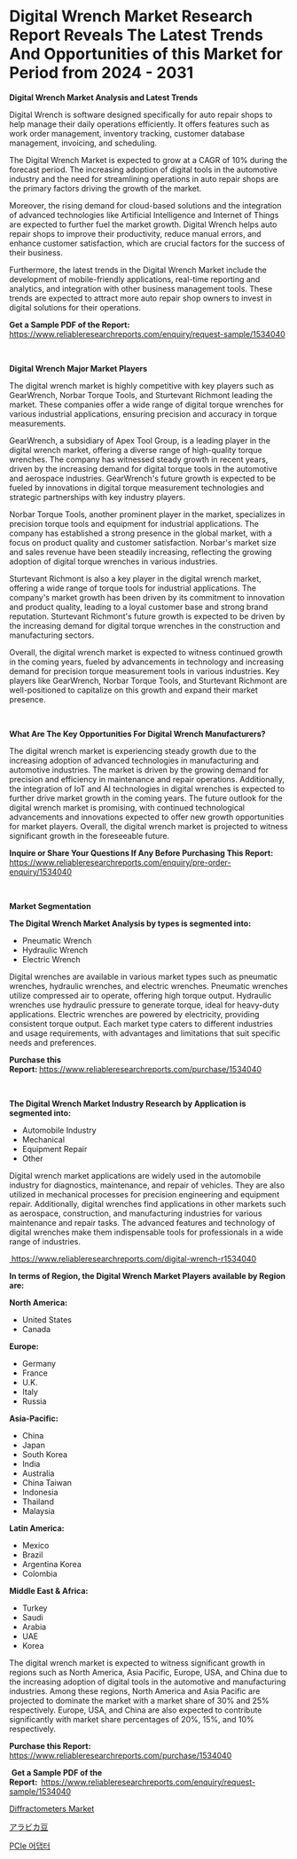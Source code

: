 <p><h1>Digital Wrench Market Research Report Reveals The Latest Trends And Opportunities of this Market for Period from 2024 - 2031</h1></p><p><strong>Digital Wrench Market Analysis and Latest Trends</strong></p>
<p><p>Digital Wrench is software designed specifically for auto repair shops to help manage their daily operations efficiently. It offers features such as work order management, inventory tracking, customer database management, invoicing, and scheduling.</p><p>The Digital Wrench Market is expected to grow at a CAGR of 10% during the forecast period. The increasing adoption of digital tools in the automotive industry and the need for streamlining operations in auto repair shops are the primary factors driving the growth of the market. </p><p>Moreover, the rising demand for cloud-based solutions and the integration of advanced technologies like Artificial Intelligence and Internet of Things are expected to further fuel the market growth. Digital Wrench helps auto repair shops to improve their productivity, reduce manual errors, and enhance customer satisfaction, which are crucial factors for the success of their business.</p><p>Furthermore, the latest trends in the Digital Wrench Market include the development of mobile-friendly applications, real-time reporting and analytics, and integration with other business management tools. These trends are expected to attract more auto repair shop owners to invest in digital solutions for their operations.</p></p>
<p><strong>Get a Sample PDF of the Report:&nbsp;</strong> <a href="https://www.reliableresearchreports.com/enquiry/request-sample/1534040">https://www.reliableresearchreports.com/enquiry/request-sample/1534040</a></p>
<p>&nbsp;</p>
<p><strong>Digital Wrench Major Market Players</strong></p>
<p><p>The digital wrench market is highly competitive with key players such as GearWrench, Norbar Torque Tools, and Sturtevant Richmont leading the market. These companies offer a wide range of digital torque wrenches for various industrial applications, ensuring precision and accuracy in torque measurements.</p><p>GearWrench, a subsidiary of Apex Tool Group, is a leading player in the digital wrench market, offering a diverse range of high-quality torque wrenches. The company has witnessed steady growth in recent years, driven by the increasing demand for digital torque tools in the automotive and aerospace industries. GearWrench's future growth is expected to be fueled by innovations in digital torque measurement technologies and strategic partnerships with key industry players.</p><p>Norbar Torque Tools, another prominent player in the market, specializes in precision torque tools and equipment for industrial applications. The company has established a strong presence in the global market, with a focus on product quality and customer satisfaction. Norbar's market size and sales revenue have been steadily increasing, reflecting the growing adoption of digital torque wrenches in various industries.</p><p>Sturtevant Richmont is also a key player in the digital wrench market, offering a wide range of torque tools for industrial applications. The company's market growth has been driven by its commitment to innovation and product quality, leading to a loyal customer base and strong brand reputation. Sturtevant Richmont's future growth is expected to be driven by the increasing demand for digital torque wrenches in the construction and manufacturing sectors.</p><p>Overall, the digital wrench market is expected to witness continued growth in the coming years, fueled by advancements in technology and increasing demand for precision torque measurement tools in various industries. Key players like GearWrench, Norbar Torque Tools, and Sturtevant Richmont are well-positioned to capitalize on this growth and expand their market presence.</p></p>
<p>&nbsp;</p>
<p><strong>What Are The Key Opportunities For Digital Wrench Manufacturers?</strong></p>
<p><p>The digital wrench market is experiencing steady growth due to the increasing adoption of advanced technologies in manufacturing and automotive industries. The market is driven by the growing demand for precision and efficiency in maintenance and repair operations. Additionally, the integration of IoT and AI technologies in digital wrenches is expected to further drive market growth in the coming years. The future outlook for the digital wrench market is promising, with continued technological advancements and innovations expected to offer new growth opportunities for market players. Overall, the digital wrench market is projected to witness significant growth in the foreseeable future.</p></p>
<p><strong>Inquire or Share Your Questions If Any Before Purchasing This Report:</strong> <a href="https://www.reliableresearchreports.com/enquiry/pre-order-enquiry/1534040">https://www.reliableresearchreports.com/enquiry/pre-order-enquiry/1534040</a></p>
<p>&nbsp;</p>
<p><strong>Market Segmentation</strong></p>
<p><strong>The Digital Wrench Market Analysis by types is segmented into:</strong></p>
<p><ul><li>Pneumatic Wrench</li><li>Hydraulic Wrench</li><li>Electric Wrench</li></ul></p>
<p><p>Digital wrenches are available in various market types such as pneumatic wrenches, hydraulic wrenches, and electric wrenches. Pneumatic wrenches utilize compressed air to operate, offering high torque output. Hydraulic wrenches use hydraulic pressure to generate torque, ideal for heavy-duty applications. Electric wrenches are powered by electricity, providing consistent torque output. Each market type caters to different industries and usage requirements, with advantages and limitations that suit specific needs and preferences.</p></p>
<p><strong>Purchase this Report:&nbsp;</strong><a href="https://www.reliableresearchreports.com/purchase/1534040">https://www.reliableresearchreports.com/purchase/1534040</a></p>
<p>&nbsp;</p>
<p><strong>The Digital Wrench Market Industry Research by Application is segmented into:</strong></p>
<p><ul><li>Automobile Industry</li><li>Mechanical</li><li>Equipment Repair</li><li>Other</li></ul></p>
<p><p>Digital wrench market applications are widely used in the automobile industry for diagnostics, maintenance, and repair of vehicles. They are also utilized in mechanical processes for precision engineering and equipment repair. Additionally, digital wrenches find applications in other markets such as aerospace, construction, and manufacturing industries for various maintenance and repair tasks. The advanced features and technology of digital wrenches make them indispensable tools for professionals in a wide range of industries.</p></p>
<p><a href="https://www.reliableresearchreports.com/digital-wrench-r1534040">&nbsp;https://www.reliableresearchreports.com/digital-wrench-r1534040</a></p>
<p><strong>In terms of Region, the Digital Wrench Market Players available by Region are:</strong></p>
<p>
    <p> <strong> North America: </strong>
        <ul>
            <li>United States</li>
            <li>Canada</li>
        </ul>
        </p> 
    <p> <strong> Europe: </strong>
        <ul>
            <li>Germany</li>
            <li>France</li>
            <li>U.K.</li>
            <li>Italy</li>
            <li>Russia</li>
        </ul>
        </p> 
    <p> <strong> Asia-Pacific: </strong>
        <ul>
            <li>China</li>
            <li>Japan</li>
            <li>South Korea</li>
            <li>India</li>
            <li>Australia</li>
            <li>China Taiwan</li>
            <li>Indonesia</li>
            <li>Thailand</li>
            <li>Malaysia</li>
        </ul>
        </p> 
    <p> <strong> Latin America: </strong>
        <ul>
            <li>Mexico</li>
            <li>Brazil</li>
            <li>Argentina Korea</li>
            <li>Colombia</li>
        </ul>
        </p> 
    <p> <strong> Middle East & Africa: </strong>
        <ul>
            <li>Turkey</li>
            <li>Saudi</li>
            <li>Arabia</li>
            <li>UAE</li>
            <li>Korea</li>
        </ul>
    </p>
    </p>
<p><p>The digital wrench market is expected to witness significant growth in regions such as North America, Asia Pacific, Europe, USA, and China due to the increasing adoption of digital tools in the automotive and manufacturing industries. Among these regions, North America and Asia Pacific are projected to dominate the market with a market share of 30% and 25% respectively. Europe, USA, and China are also expected to contribute significantly with market share percentages of 20%, 15%, and 10% respectively.</p></p>
<p><strong>Purchase this Report: </strong><a href="https://www.reliableresearchreports.com/purchase/1534040">https://www.reliableresearchreports.com/purchase/1534040</a></p>
<p>&nbsp;<strong>Get a Sample PDF of the Report:&nbsp;&nbsp;</strong><a href="https://www.reliableresearchreports.com/enquiry/request-sample/1534040">https://www.reliableresearchreports.com/enquiry/request-sample/1534040</a></p>
<p><strong></strong></p>
<p><p><a href="https://github.com/CliffMedina6/Market-Research-Report-List-4/blob/main/diffractometers-market.md">Diffractometers Market</a></p><p><a href="https://github.com/mreklxf44233/Market-Research-Report-List-1/blob/main/441137228686.md">アラビカ豆</a></p><p><a href="https://github.com/oajzkywllm460/Market-Research-Report-List-1/blob/main/739930726258.md">PCIe 어댑터</a></p></p>